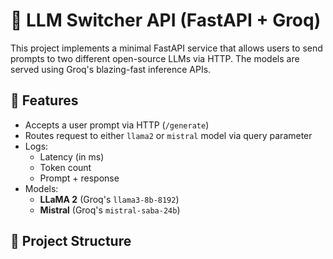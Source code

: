 # 🧠 LLM Switcher API (FastAPI + Groq)

This project implements a minimal FastAPI service that allows users to send prompts to two different open-source LLMs via HTTP. The models are served using Groq's blazing-fast inference APIs.

## 🚀 Features

- Accepts a user prompt via HTTP (`/generate`)
- Routes request to either `llama2` or `mistral` model via query parameter
- Logs:
  - Latency (in ms)
  - Token count
  - Prompt + response
- Models:  
  - **LLaMA 2** (Groq's `llama3-8b-8192`)
  - **Mistral** (Groq's `mistral-saba-24b`)

## 📁 Project Structure

